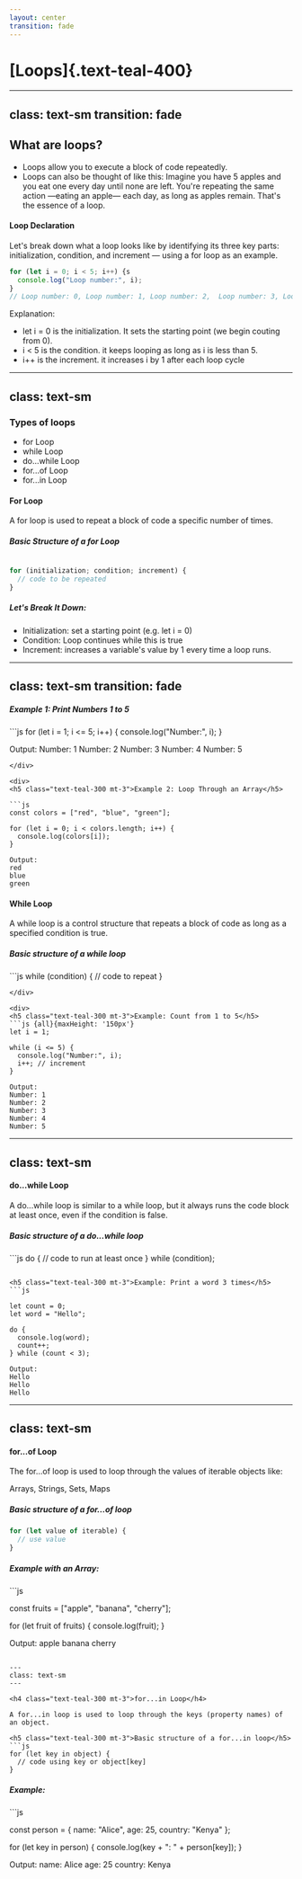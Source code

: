 ```yaml
---
layout: center
transition: fade
---
```


# [Loops]{.text-teal-400}

---
class: text-sm
transition: fade
---

<h2 class= "text-teal-300 mt-3">What are loops?</h2>

<v-click>
<ul class= "mt-3">
<li>Loops allow you to execute a block of code repeatedly.</li>
<li>Loops can also be thought of like this: Imagine you have 5 apples and you eat one every day until none are left. You're repeating the same action —eating an apple— each day, as long as apples remain. That's the essence of a loop.</li>
</ul>
</v-click>

<v-click>
<h4 class="text-teal-300 mt-3">Loop Declaration</h4>
Let's break down what a loop looks like by identifying its three key parts:  <span class="text-cyan-300 bg-black rounded-sm py-1 px-1">initialization, condition, and increment</span> — using a <span class="text-cyan-300 bg-black rounded-sm py-1 px-1">for loop</span> as an example.
<div grid="~ cols- gap-2" m="t-2">

```js
for (let i = 0; i < 5; i++) {s
  console.log("Loop number:", i);
} 
// Loop number: 0, Loop number: 1, Loop number: 2,  Loop number: 3, Loop number: 4
```
</div>

Explanation:
- let i = 0 is the initialization. It sets the starting point (we begin couting from 0).
- i < 5 is the condition. it keeps looping as long as i is less than 5.
- i++ is the increment. it increases i by 1 after each loop cycle
</v-click>


---
class: text-sm
---

<h3 class="text-teal-300 mt-3">Types of loops</h3>

- for Loop
- while Loop
- do...while Loop
- for...of Loop
- for...in Loop

<h4 class="text-teal-300 mt-3">For Loop</h4>

A for loop is used to repeat a block of code a specific number of times.

<h5 class="text-teal-100 mt-3">Basic Structure of a for Loop</h5>

```js

for (initialization; condition; increment) {
  // code to be repeated
}


```

<h5 class="text-teal-300 mt-3">Let's Break It Down:</h5>

- Initialization: set a starting point (e.g. let i = 0)
- Condition: 	Loop continues while this is true
- Increment: increases a variable's value by 1 every time a loop runs.

---
class: text-sm
transition: fade
---

<div class="grid grid-cols-2 gap-4">

<div>
<h5 class="text-teal-300 mt-3">Example 1: Print Numbers 1 to 5</h5>
```js
for (let i = 1; i <= 5; i++) {
  console.log("Number:", i);
}

Output:
Number: 1
Number: 2
Number: 3
Number: 4
Number: 5

```
</div>

<div>
<h5 class="text-teal-300 mt-3">Example 2: Loop Through an Array</h5>

```js
const colors = ["red", "blue", "green"];

for (let i = 0; i < colors.length; i++) {
  console.log(colors[i]);
}

Output:
red
blue
green

```
</div>
</div>


<h4 class="text-teal-300 mt-3">While Loop</h4>
A while loop is a control structure that repeats a block of code as long as a specified condition is true.

<div class="grid grid-cols-2 gap-4">
<div>
<h5 class="text-teal-300 mt-3">Basic structure of a while loop</h5>
```js
while (condition) {
  // code to repeat
}

```
</div>

<div>
<h5 class="text-teal-300 mt-3">Example: Count from 1 to 5</h5>
```js {all}{maxHeight: '150px'}
let i = 1;

while (i <= 5) {
  console.log("Number:", i);
  i++; // increment
}

Output:
Number: 1
Number: 2
Number: 3
Number: 4
Number: 5

```
</div>
</div>

---
class: text-sm
---

<h4 class="text-teal-300 mt-3">do...while Loop</h4>
A do...while loop is similar to a while loop, but it always runs the code block at least once, even if the condition is false.

<h5 class="text-teal-100 mt-3">Basic structure of a do...while loop</h5>
```js
do {
  // code to run at least once
} while (condition);

```

<h5 class="text-teal-300 mt-3">Example: Print a word 3 times</h5>
```js

let count = 0;
let word = "Hello";

do {
  console.log(word);
  count++;
} while (count < 3);

Output:
Hello
Hello
Hello

```
---
class: text-sm
---

<h4 class="text-teal-300 mt-3">for...of Loop</h4>

The for...of loop is used to loop through the values of iterable objects like:

Arrays, Strings, Sets, Maps

<h5 class="text-teal-300 mt-3">Basic structure of a for...of loop</h5>

```js
for (let value of iterable) {
  // use value
}

```

<h5 class="text-teal-300 mt-3">Example with an Array:</h5>
```js

const fruits = ["apple", "banana", "cherry"];

for (let fruit of fruits) {
  console.log(fruit);
}

Output:
apple
banana
cherry

```

---
class: text-sm
---

<h4 class="text-teal-300 mt-3">for...in Loop</h4>

A for...in loop is used to loop through the keys (property names) of an object.

<h5 class="text-teal-300 mt-3">Basic structure of a for...in loop</h5>
```js
for (let key in object) {
  // code using key or object[key]
}

```

<h5 class="text-teal-300 mt-3">Example:</h5>
```js

const person = {
  name: "Alice",
  age: 25,
  country: "Kenya"
};

for (let key in person) {
  console.log(key + ": " + person[key]);
}


Output:
name: Alice
age: 25
country: Kenya

```
